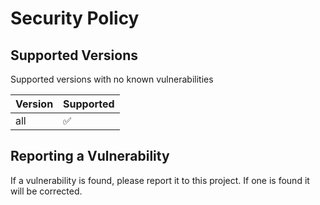 # Security Policy

## Supported Versions

Supported versions with no known vulnerabilities

| Version | Supported          |
| ------- | ------------------ |
| all     | :white_check_mark: |


## Reporting a Vulnerability

If a vulnerability is found, please report it to this project. 
If one is found it will be corrected. 

